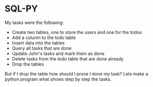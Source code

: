 # SQL-PY
My tasks were the following: 
- Create two tables, one to store the users and one for the todos
- Add a column to the todo table
- Insert data into the tables
- Query all tasks that are done
- Update John's tasks and mark them as done
- Delete tasks from the todo table that are done already
- Drop the tables

But if I drop the table how should I prove I done my task? Lets make a python program what shows step by step the tasks.
